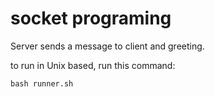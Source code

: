 # socket programing

Server sends a message to client and greeting.

to run in Unix based, run this command:
```
bash runner.sh 
```